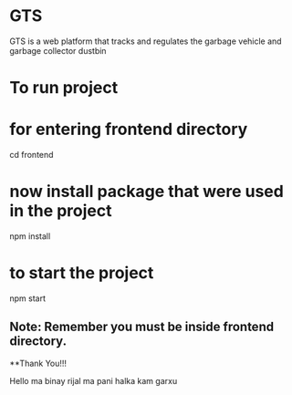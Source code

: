 # GTS
GTS is a web platform that tracks and regulates the garbage vehicle and garbage collector dustbin

# To run project 
# for entering frontend directory
cd frontend

# now install package that were used in the project
npm install

# to start the project
npm start


## Note: Remember you must be inside frontend directory.

**Thank You!!!


Hello ma binay rijal ma pani halka kam garxu
